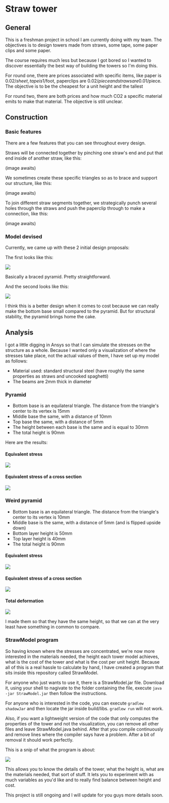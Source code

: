# Straw tower

## General

This is a freshman project in school I am currently doing with my team. The objectives is to design towers made from straws, some tape, some paper clips and some paper.

The course requires much less but because I got bored so I wanted to discover essentially the best way of building the towers so I'm doing this.

For round one, there are prices associated with specific items, like paper is 0.02$/sheet, tape is 1$/foot, paperclips are 0.02$/piece and straws are 0.01$/piece. The objective is to be the cheapest for a unit height and the tallest

For round two, there are both prices and how much CO2 a specific material emits to make that material. The objective is still unclear.

## Construction

### Basic features

There are a few features that you can see throughout every design.

Straws will be connected together by pinching one straw's end and put that end inside of another straw, like this:

(image awaits)

We sometimes create these specific triangles so as to brace and support our structure, like this:

(image awaits)

To join different straw segments together, we strategically punch several holes through the straws and push the paperclip through to make a connection, like this:

(image awaits)

### Model devised

Currently, we came up with these 2 initial design proposals:

The first looks like this:

![](https://imgur.com/6cKA27r.png)

Basically a braced pyramid. Pretty straightforward.

And the second looks like this:

![](https://imgur.com/J2zmU3i.png)

I think this is a better design when it comes to cost because we can really make the bottom base small compared to the pyramid. But for structural stability, the pyramid brings home the cake.

## Analysis

I got a little digging in Ansys so that I can simulate the stresses on the structure as a whole. Because I wanted only a visualization of where the stresses take place, not the actual values of them, I have set up my model as follows:

- Material used: standard structural steel (have roughly the same properties as straws and uncooked spaghetti)
- The beams are 2mm thick in diameter

### Pyramid

- Bottom base is an equilateral triangle. The distance from the triangle's center to its vertex is 15mm
- Middle base the same, with a distance of 10mm
- Top base the same, with a distance of 5mm
- The height between each base is the same and is equal to 30mm
- The total height is 90mm

Here are the results:

#### Equivalent stress

![](https://imgur.com/We5NeoR.png)

#### Equivalent stress of a cross section

![](https://imgur.com/TmK1sTg.png)

### Weird pyramid

- Bottom base is an equilateral triangle. The distance from the triangle's center to its vertex is 10mm
- Middle base is the same, with a distance of 5mm (and is flipped upside down)
- Bottom layer height is 50mm
- Top layer height is 40mm
- The total height is 90mm

#### Equivalent stress

![](https://imgur.com/Iedmtsd.png)

#### Equivalent stress of a cross section

![](https://imgur.com/vuZR2pV.png)

#### Total deformation
![](https://imgur.com/LEVzX08.png)

I made them so that they have the same height, so that we can at the very least have something in common to compare.

### StrawModel program

So having known where the stresses are concentrated, we're now more interested in the materials needed, the height each tower model achieves, what is the cost of the tower and what is the cost per unit height. Because all of this is a real hassle to calculate by hand, I have created a program that sits inside this repository called StrawModel.

For anyone who just wants to use it, there is a StrawModel.jar file. Download it, using your shell to nagivate to the folder containing the file, execute ```java -jar StrawModel.jar``` then follow the instructions.

For anyone who is interested in the code, you can execute ```gradlew shadowJar``` and then locate the jar inside build/libs. ```gradlew run``` will not work.

Also, if you want a lightweight version of the code that only computes the properties of the tower and not the visualization, you can remove all other files and leave StrawModel.java behind. After that you compile continuously and remove lines where the compiler says have a problem. After a bit of removal it should work perfectly.

This is a snip of what the program is about:

![](https://imgur.com/0IzjpqZ.png)

This allows you to know the details of the tower, what the height is, what are the materials needed, that sort of stuff. It lets you to experiment with as much variables as you'd like and to really find balance between height and cost.

This project is still ongoing and I will update for you guys more details soon.